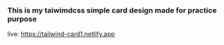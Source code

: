 ### This is my taiwimdcss simple card design made for practice purpose

live: https://tailwind-card1.netlify.app
